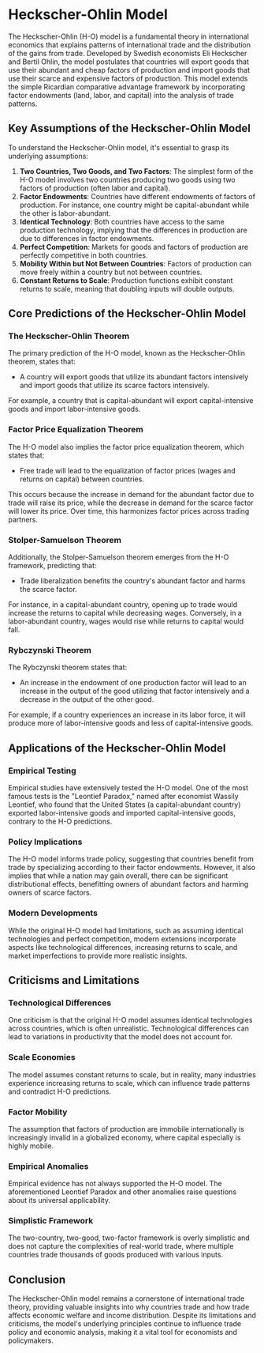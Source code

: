 # Heckscher-Ohlin Model

The Heckscher-Ohlin (H-O) model is a fundamental theory in international economics that explains patterns of international trade and the distribution of the gains from trade. Developed by Swedish economists Eli Heckscher and Bertil Ohlin, the model postulates that countries will export goods that use their abundant and cheap factors of production and import goods that use their scarce and expensive factors of production. This model extends the simple Ricardian comparative advantage framework by incorporating factor endowments (land, labor, and capital) into the analysis of trade patterns.

## Key Assumptions of the Heckscher-Ohlin Model

To understand the Heckscher-Ohlin model, it's essential to grasp its underlying assumptions:

1. **Two Countries, Two Goods, and Two Factors**: The simplest form of the H-O model involves two countries producing two goods using two factors of production (often labor and capital).
2. **Factor Endowments**: Countries have different endowments of factors of production. For instance, one country might be capital-abundant while the other is labor-abundant.
3. **Identical Technology**: Both countries have access to the same production technology, implying that the differences in production are due to differences in factor endowments.
4. **Perfect Competition**: Markets for goods and factors of production are perfectly competitive in both countries.
5. **Mobility Within but Not Between Countries**: Factors of production can move freely within a country but not between countries.
6. **Constant Returns to Scale**: Production functions exhibit constant returns to scale, meaning that doubling inputs will double outputs.

## Core Predictions of the Heckscher-Ohlin Model

### The Heckscher-Ohlin Theorem

The primary prediction of the H-O model, known as the Heckscher-Ohlin theorem, states that:

- A country will export goods that utilize its abundant factors intensively and import goods that utilize its scarce factors intensively.

For example, a country that is capital-abundant will export capital-intensive goods and import labor-intensive goods.

### Factor Price Equalization Theorem

The H-O model also implies the factor price equalization theorem, which states that:

- Free trade will lead to the equalization of factor prices (wages and returns on capital) between countries.

This occurs because the increase in demand for the abundant factor due to trade will raise its price, while the decrease in demand for the scarce factor will lower its price. Over time, this harmonizes factor prices across trading partners.

### Stolper-Samuelson Theorem

Additionally, the Stolper-Samuelson theorem emerges from the H-O framework, predicting that:

- Trade liberalization benefits the country's abundant factor and harms the scarce factor.

For instance, in a capital-abundant country, opening up to trade would increase the returns to capital while decreasing wages. Conversely, in a labor-abundant country, wages would rise while returns to capital would fall.

### Rybczynski Theorem

The Rybczynski theorem states that:

- An increase in the endowment of one production factor will lead to an increase in the output of the good utilizing that factor intensively and a decrease in the output of the other good.

For example, if a country experiences an increase in its labor force, it will produce more of labor-intensive goods and less of capital-intensive goods.

## Applications of the Heckscher-Ohlin Model

### Empirical Testing

Empirical studies have extensively tested the H-O model. One of the most famous tests is the "Leontief Paradox," named after economist Wassily Leontief, who found that the United States (a capital-abundant country) exported labor-intensive goods and imported capital-intensive goods, contrary to the H-O predictions.

### Policy Implications

The H-O model informs trade policy, suggesting that countries benefit from trade by specializing according to their factor endowments. However, it also implies that while a nation may gain overall, there can be significant distributional effects, benefitting owners of abundant factors and harming owners of scarce factors.

### Modern Developments

While the original H-O model had limitations, such as assuming identical technologies and perfect competition, modern extensions incorporate aspects like technological differences, increasing returns to scale, and market imperfections to provide more realistic insights.

## Criticisms and Limitations

### Technological Differences

One criticism is that the original H-O model assumes identical technologies across countries, which is often unrealistic. Technological differences can lead to variations in productivity that the model does not account for.

### Scale Economies

The model assumes constant returns to scale, but in reality, many industries experience increasing returns to scale, which can influence trade patterns and contradict H-O predictions.

### Factor Mobility

The assumption that factors of production are immobile internationally is increasingly invalid in a globalized economy, where capital especially is highly mobile.

### Empirical Anomalies

Empirical evidence has not always supported the H-O model. The aforementioned Leontief Paradox and other anomalies raise questions about its universal applicability.

### Simplistic Framework

The two-country, two-good, two-factor framework is overly simplistic and does not capture the complexities of real-world trade, where multiple countries trade thousands of goods produced with various inputs.

## Conclusion

The Heckscher-Ohlin model remains a cornerstone of international trade theory, providing valuable insights into why countries trade and how trade affects economic welfare and income distribution. Despite its limitations and criticisms, the model's underlying principles continue to influence trade policy and economic analysis, making it a vital tool for economists and policymakers.